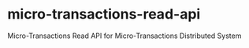 # micro-transactions-read-api
Micro-Transactions Read API for Micro-Transactions Distributed System

